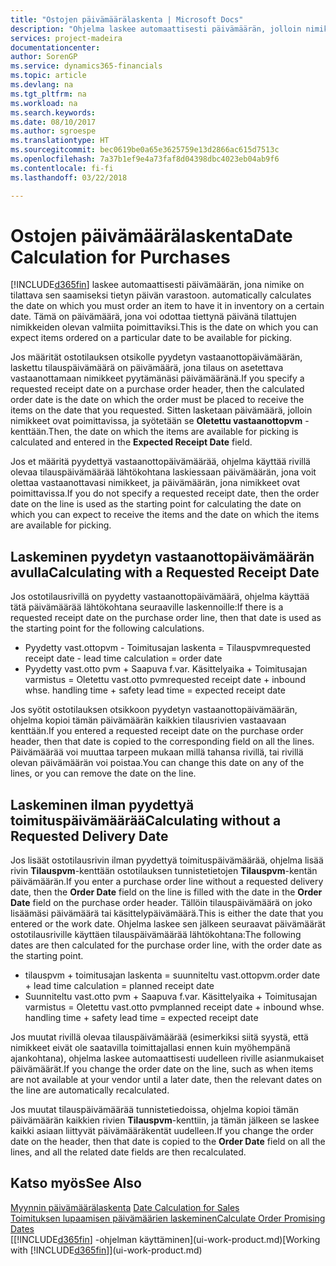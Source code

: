 ```yaml
---
title: "Ostojen päivämäärälaskenta | Microsoft Docs"
description: "Ohjelma laskee automaattisesti päivämäärän, jolloin nimike on tilattava sen saamiseksi tietyn päivän varastoon. Tämä on päivämäärä, jona voi odottaa tiettynä päivänä tilattujen nimikkeiden olevan valmiita poimittaviksi."
services: project-madeira
documentationcenter: 
author: SorenGP
ms.service: dynamics365-financials
ms.topic: article
ms.devlang: na
ms.tgt_pltfrm: na
ms.workload: na
ms.search.keywords: 
ms.date: 08/10/2017
ms.author: sgroespe
ms.translationtype: HT
ms.sourcegitcommit: bec0619be0a65e3625759e13d2866ac615d7513c
ms.openlocfilehash: 7a37b1ef9e4a73faf8d04398dbc4023eb04ab9f6
ms.contentlocale: fi-fi
ms.lasthandoff: 03/22/2018

---
```

# <a name="date-calculation-for-purchases"></a><span data-ttu-id="5bc28-104">Ostojen päivämäärälaskenta</span><span class="sxs-lookup"><span data-stu-id="5bc28-104">Date Calculation for Purchases</span></span>
[!INCLUDE[d365fin](includes/d365fin_md.md)]<span data-ttu-id="5bc28-105"> laskee automaattisesti päivämäärän, jona nimike on tilattava sen saamiseksi tietyn päivän varastoon.</span><span class="sxs-lookup"><span data-stu-id="5bc28-105"> automatically calculates the date on which you must order an item to have it in inventory on a certain date.</span></span> <span data-ttu-id="5bc28-106">Tämä on päivämäärä, jona voi odottaa tiettynä päivänä tilattujen nimikkeiden olevan valmiita poimittaviksi.</span><span class="sxs-lookup"><span data-stu-id="5bc28-106">This is the date on which you can expect items ordered on a particular date to be available for picking.</span></span>  

<span data-ttu-id="5bc28-107">Jos määrität ostotilauksen otsikolle pyydetyn vastaanottopäivämäärän, laskettu tilauspäivämäärä on päivämäärä, jona tilaus on asetettava vastaanottamaan nimikkeet pyytämänäsi päivämääränä.</span><span class="sxs-lookup"><span data-stu-id="5bc28-107">If you specify a requested receipt date on a purchase order header, then the calculated order date is the date on which the order must be placed to receive the items on the date that you requested.</span></span> <span data-ttu-id="5bc28-108">Sitten lasketaan päivämäärä, jolloin nimikkeet ovat poimittavissa, ja syötetään se **Oletettu vastaanottopvm** -kenttään.</span><span class="sxs-lookup"><span data-stu-id="5bc28-108">Then, the date on which the items are available for picking is calculated and entered in the **Expected Receipt Date** field.</span></span>  

<span data-ttu-id="5bc28-109">Jos et määritä pyydettyä vastaanottopäivämäärää, ohjelma käyttää rivillä olevaa tilauspäivämäärää lähtökohtana laskiessaan päivämäärän, jona voit olettaa vastaanottavasi nimikkeet, ja päivämäärän, jona nimikkeet ovat poimittavissa.</span><span class="sxs-lookup"><span data-stu-id="5bc28-109">If you do not specify a requested receipt date, then the order date on the line is used as the starting point for calculating the date on which you can expect to receive the items and the date on which the items are available for picking.</span></span>  

## <a name="calculating-with-a-requested-receipt-date"></a><span data-ttu-id="5bc28-110">Laskeminen pyydetyn vastaanottopäivämäärän avulla</span><span class="sxs-lookup"><span data-stu-id="5bc28-110">Calculating with a Requested Receipt Date</span></span>  
<span data-ttu-id="5bc28-111">Jos ostotilausrivillä on pyydetty vastaanottopäivämäärä, ohjelma käyttää tätä päivämäärää lähtökohtana seuraaville laskennoille:</span><span class="sxs-lookup"><span data-stu-id="5bc28-111">If there is a requested receipt date on the purchase order line, then that date is used as the starting point for the following calculations.</span></span>  

- <span data-ttu-id="5bc28-112">Pyydetty vast.ottopvm - Toimitusajan laskenta = Tilauspvm</span><span class="sxs-lookup"><span data-stu-id="5bc28-112">requested receipt date - lead time calculation = order date</span></span>  
- <span data-ttu-id="5bc28-113">Pyydetty vast.otto pvm + Saapuva f.var. Käsittelyaika + Toimitusajan varmistus = Oletettu vast.otto pvm</span><span class="sxs-lookup"><span data-stu-id="5bc28-113">requested receipt date + inbound whse. handling time + safety lead time = expected receipt date</span></span>  

<span data-ttu-id="5bc28-114">Jos syötit ostotilauksen otsikkoon pyydetyn vastaanottopäivämäärän, ohjelma kopioi tämän päivämäärän kaikkien tilausrivien vastaavaan kenttään.</span><span class="sxs-lookup"><span data-stu-id="5bc28-114">If you entered a requested receipt date on the purchase order header, then that date is copied to the corresponding field on all the lines.</span></span> <span data-ttu-id="5bc28-115">Päivämäärää voi muuttaa tarpeen mukaan millä tahansa rivillä, tai rivillä olevan päivämäärän voi poistaa.</span><span class="sxs-lookup"><span data-stu-id="5bc28-115">You can change this date on any of the lines, or you can remove the date on the line.</span></span>  

## <a name="calculating-without-a-requested-delivery-date"></a><span data-ttu-id="5bc28-116">Laskeminen ilman pyydettyä toimituspäivämäärää</span><span class="sxs-lookup"><span data-stu-id="5bc28-116">Calculating without a Requested Delivery Date</span></span>  
<span data-ttu-id="5bc28-117">Jos lisäät ostotilausrivin ilman pyydettyä toimituspäivämäärää, ohjelma lisää rivin **Tilauspvm**-kenttään ostotilauksen tunnistetietojen **Tilauspvm**-kentän päivämäärän.</span><span class="sxs-lookup"><span data-stu-id="5bc28-117">If you enter a purchase order line without a requested delivery date, then the **Order Date** field on the line is filled with the date in the **Order Date** field on the purchase order header.</span></span> <span data-ttu-id="5bc28-118">Tällöin tilauspäivämäärä on joko lisäämäsi päivämäärä tai käsittelypäivämäärä.</span><span class="sxs-lookup"><span data-stu-id="5bc28-118">This is either the date that you entered or the work date.</span></span> <span data-ttu-id="5bc28-119">Ohjelma laskee sen jälkeen seuraavat päivämäärät ostotilausriville käyttäen tilauspäivämäärää lähtökohtana:</span><span class="sxs-lookup"><span data-stu-id="5bc28-119">The following dates are then calculated for the purchase order line, with the order date as the starting point.</span></span>  

- <span data-ttu-id="5bc28-120">tilauspvm + toimitusajan laskenta = suunniteltu vast.ottopvm.</span><span class="sxs-lookup"><span data-stu-id="5bc28-120">order date + lead time calculation = planned receipt date</span></span>  
- <span data-ttu-id="5bc28-121">Suunniteltu vast.otto pvm + Saapuva f.var. Käsittelyaika + Toimitusajan varmistus = Oletettu vast.otto pvm</span><span class="sxs-lookup"><span data-stu-id="5bc28-121">planned receipt date + inbound whse. handling time + safety lead time = expected receipt date</span></span>  

<span data-ttu-id="5bc28-122">Jos muutat rivillä olevaa tilauspäivämäärää (esimerkiksi siitä syystä, että nimikkeet eivät ole saatavilla toimittajallasi ennen kuin myöhempänä ajankohtana), ohjelma laskee automaattisesti uudelleen riville asianmukaiset päivämäärät.</span><span class="sxs-lookup"><span data-stu-id="5bc28-122">If you change the order date on the line, such as when items are not available at your vendor until a later date, then the relevant dates on the line are automatically recalculated.</span></span>  

<span data-ttu-id="5bc28-123">Jos muutat tilauspäivämäärää tunnistetiedoissa, ohjelma kopioi tämän päivämäärän kaikkien rivien **Tilauspvm**-kenttiin, ja tämän jälkeen se laskee kaikki asiaan liittyvät päivämääräkentät uudelleen.</span><span class="sxs-lookup"><span data-stu-id="5bc28-123">If you change the order date on the header, then that date is copied to the **Order Date** field on all the lines, and all the related date fields are then recalculated.</span></span>  

## <a name="see-also"></a><span data-ttu-id="5bc28-124">Katso myös</span><span class="sxs-lookup"><span data-stu-id="5bc28-124">See Also</span></span>  
 <span data-ttu-id="5bc28-125">[Myynnin päivämäärälaskenta](sales-date-calculation-for-sales.md) </span><span class="sxs-lookup"><span data-stu-id="5bc28-125">[Date Calculation for Sales](sales-date-calculation-for-sales.md) </span></span>  
 [<span data-ttu-id="5bc28-126">Toimituksen lupaamisen päivämäärien laskeminen</span><span class="sxs-lookup"><span data-stu-id="5bc28-126">Calculate Order Promising Dates</span></span>](sales-how-to-calculate-order-promising-dates.md)  
 <span data-ttu-id="5bc28-127">[[!INCLUDE[d365fin](includes/d365fin_md.md)] -ohjelman käyttäminen](ui-work-product.md)</span><span class="sxs-lookup"><span data-stu-id="5bc28-127">[Working with [!INCLUDE[d365fin](includes/d365fin_md.md)]](ui-work-product.md)</span></span>


